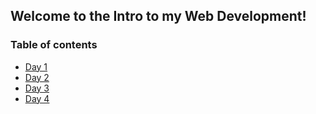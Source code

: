 ## Welcome to the Intro to my Web Development!

### Table of contents

- [Day 1](day1.md)
- [Day 2](day2.md)
- [Day 3](day3.md)
- [Day 4](day4.md)